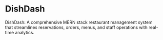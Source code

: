 # DishDash
 DishDash: A comprehensive MERN stack restaurant management system that streamlines reservations, orders, menus, and staff operations with real-time analytics.
